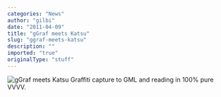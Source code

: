 ```yaml
---
categories: "News"
author: "gilbi"
date: "2011-04-09"
title: "gGraf meets Katsu"
slug: "ggraf-meets-katsu"
description: ""
imported: "true"
originalType: "stuff"
---
```



![gGraf meets Katsu](gGraf-meets-katsu.jpg) 
Graffiti capture to GML and reading in 100% pure VVVV.
